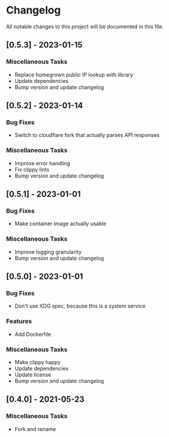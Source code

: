 # Changelog

All notable changes to this project will be documented in this file.

## [0.5.3] - 2023-01-15

### Miscellaneous Tasks

- Replace homegrown public IP lookup with library
- Update dependencies
- Bump version and update changelog

## [0.5.2] - 2023-01-14

### Bug Fixes

- Switch to cloudflare fork that actually parses API responses

### Miscellaneous Tasks

- Improve error handling
- Fix clippy lints
- Bump version and update changelog

## [0.5.1] - 2023-01-01

### Bug Fixes

- Make container image actually usable

### Miscellaneous Tasks

- Improve logging granularity
- Bump version and update changelog

## [0.5.0] - 2023-01-01

### Bug Fixes

- Don't use XDG spec, because this is a system service

### Features

- Add Dockerfile

### Miscellaneous Tasks

- Make clippy happy
- Update dependencies
- Update license
- Bump version and update changelog

## [0.4.0] - 2021-05-23

### Miscellaneous Tasks

- Fork and rename

<!-- generated by git-cliff -->
<!-- update with `git cliff --tag <new version> 7cf8502fb9d0c04bab48a2d7d7e819c98f9aed6e.. > CHANGELOG.md` -->

